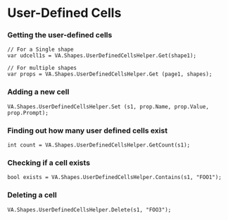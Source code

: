 # User-Defined Cells

### Getting the user-defined cells

```
// For a Single shape
var udcell1s = VA.Shapes.UserDefinedCellsHelper.Get(shape1);

// For multiple shapes
var props = VA.Shapes.UserDefinedCellsHelper.Get (page1, shapes);
```

### Adding a new cell

```
VA.Shapes.UserDefinedCellsHelper.Set (s1, prop.Name, prop.Value, prop.Prompt);
```

### Finding out how many user defined cells exist

```
int count = VA.Shapes.UserDefinedCellsHelper.GetCount(s1);
```

### Checking if a cell exists

```
bool exists = VA.Shapes.UserDefinedCellsHelper.Contains(s1, "FOO1");
```

### Deleting a cell

```
VA.Shapes.UserDefinedCellsHelper.Delete(s1, "FOO3");
```



